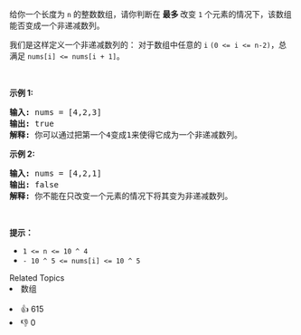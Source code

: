 <p>给你一个长度为 <code>n</code> 的整数数组，请你判断在 <strong>最多 </strong>改变 <code>1</code> 个元素的情况下，该数组能否变成一个非递减数列。</p>

<p>我们是这样定义一个非递减数列的： 对于数组中任意的 <code>i</code> <code>(0 <= i <= n-2)</code>，总满足 <code>nums[i] <= nums[i + 1]</code>。</p>

<p> </p>

<p><strong>示例 1:</strong></p>

<pre>
<strong>输入:</strong> nums = [4,2,3]
<strong>输出:</strong> true
<strong>解释:</strong> 你可以通过把第一个4变成1来使得它成为一个非递减数列。
</pre>

<p><strong>示例 2:</strong></p>

<pre>
<strong>输入:</strong> nums = [4,2,1]
<strong>输出:</strong> false
<strong>解释:</strong> 你不能在只改变一个元素的情况下将其变为非递减数列。
</pre>

<p> </p>

<p><strong>提示：</strong></p>

<ul>
	<li><code>1 <= n <= 10 ^ 4</code></li>
	<li><code>- 10 ^ 5 <= nums[i] <= 10 ^ 5</code></li>
</ul>
<div><div>Related Topics</div><div><li>数组</li></div></div><br><div><li>👍 615</li><li>👎 0</li></div>